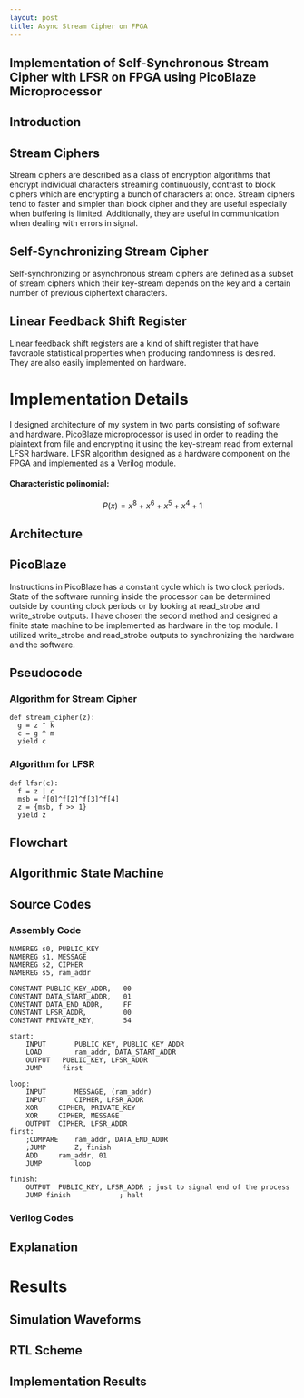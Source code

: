 ```yaml
---
layout: post
title: Async Stream Cipher on FPGA
---
```


## Implementation of Self-Synchronous Stream Cipher with LFSR on FPGA using PicoBlaze Microprocessor

## Introduction

## Stream Ciphers
Stream ciphers are described as a class of encryption algorithms that encrypt individual characters streaming continuously, contrast to block ciphers which are encrypting a bunch of characters at once. Stream ciphers tend to faster and simpler than block cipher and they are useful especially when buffering is limited. Additionally, they are useful in communication when dealing with errors in signal. 
## Self-Synchronizing Stream Cipher
Self-synchronizing or asynchronous stream ciphers are defined as a subset of stream ciphers which their key-stream depends on the key and a certain number of previous ciphertext characters.
## Linear Feedback Shift Register
Linear feedback shift registers are a kind of shift register that have favorable statistical properties when producing randomness is desired. They are also easily implemented on hardware.
# Implementation Details
I designed architecture of my system in two parts consisting of software and hardware. PicoBlaze microprocessor is used in order to reading the plaintext from file and encrypting it using the  key-stream read from external LFSR hardware. LFSR algorithm designed as a hardware component on the FPGA and implemented as a Verilog module.

#### Characteristic polinomial: 
$$
P(x)=x^8+x^6+x^5+x^4+1
$$

## Architecture

## PicoBlaze
Instructions in PicoBlaze has a constant cycle which is two clock periods. State of the software running inside the processor can be determined outside by counting clock periods or by looking at read_strobe and write_strobe outputs. I have chosen the second method and designed a finite state machine to be implemented as hardware in the top module. I utilized write_strobe and read_strobe outputs to synchronizing the hardware and the software.



## Pseudocode
### Algorithm for Stream Cipher
	def stream_cipher(z):
	  g = z ^ k
	  c = g ^ m
	  yield c	
### Algorithm for LFSR
	def lfsr(c):
	  f = z | c
	  msb = f[0]^f[2]^f[3]^f[4]
	  z = {msb, f >> 1}
	  yield z
## Flowchart
	
## Algorithmic State Machine

## Source Codes
	
### Assembly Code
	NAMEREG	s0,	PUBLIC_KEY
	NAMEREG	s1,	MESSAGE
	NAMEREG	s2,	CIPHER
	NAMEREG	s5,	ram_addr

	CONSTANT PUBLIC_KEY_ADDR,	00
	CONSTANT DATA_START_ADDR,	01
	CONSTANT DATA_END_ADDR,		FF
	CONSTANT LFSR_ADDR,			00
	CONSTANT PRIVATE_KEY,		54

	start:
		INPUT		PUBLIC_KEY,	PUBLIC_KEY_ADDR
		LOAD		ram_addr, DATA_START_ADDR
		OUTPUT   PUBLIC_KEY, LFSR_ADDR
		JUMP     first	
	
	loop:
		INPUT		MESSAGE, (ram_addr)
		INPUT		CIPHER,	LFSR_ADDR
		XOR		CIPHER,	PRIVATE_KEY
		XOR		CIPHER, MESSAGE
		OUTPUT	CIPHER, LFSR_ADDR
	first:
		;COMPARE	ram_addr, DATA_END_ADDR
		;JUMP		Z, finish
		ADD		ram_addr, 01
		JUMP		loop

	finish:
		OUTPUT	PUBLIC_KEY, LFSR_ADDR ; just to signal end of the process
		JUMP finish            ; halt
	

### Verilog Codes

## Explanation

# Results

## Simulation Waveforms

## RTL Scheme

## Implementation Results
<!--stackedit_data:
eyJoaXN0b3J5IjpbLTYxNzIzMzUzMV19
-->

